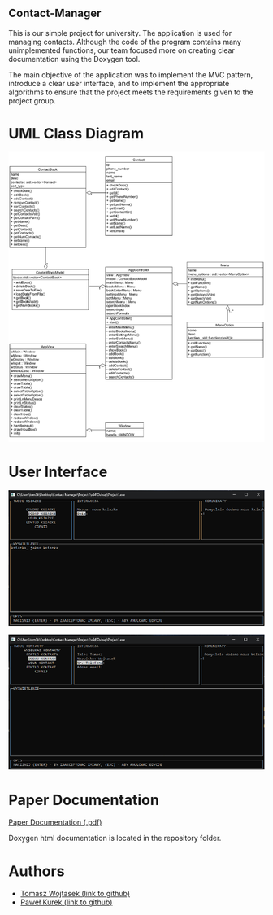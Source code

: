## Contact-Manager

This is our simple project for university. The application is used for managing contacts.
Although the code of the program contains many unimplemented functions, our team focused more on creating clear documentation using the Doxygen tool.

The main objective of the application was to implement the MVC pattern, introduce a clear user interface, and to implement the appropriate algorithms to ensure that the project meets the requirements given to the project group.

# UML Class Diagram

![image](UML_Class_Diagram.png)

# User Interface

![image_1](image_1.png)

![image_2](image_2.png)

# Paper Documentation

[Paper Documentation (.pdf)](Paper_Docs.pdf)

Doxygen html documentation is located in the repository folder.

# Authors

- [Tomasz Wojtasek (link to github)](https://github.com/Zogir01)
- [Paweł Kurek (link to github)](https://github.com/PANP4W3L)
  

